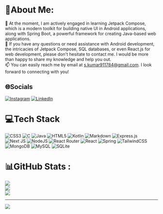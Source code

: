 # 💫About Me:  
🌱 At the moment, I am actively engaged in learning Jetpack Compose, which is a modern toolkit for building native UI in Android applications, along with Spring Boot, a powerful framework for creating Java-based web applications.  
💬 If you have any questions or need assistance with Android development, the intricacies of Jetpack Compose, SQL databases, or even React.js for web development, please don't hesitate to contact me. I would be more than happy to share my knowledge and help you out.  
📫 You can easily reach me by email at s.kumar911784@gmail.com. I look forward to connecting with you!

## 🌐Socials
[![Instagram](https://img.shields.io/badge/Instagram-%23E4405F.svg?logo=Instagram&logoColor=white)](https://instagram.com/g_sachin91) [![LinkedIn](https://img.shields.io/badge/LinkedIn-%230077B5.svg?logo=linkedin&logoColor=white)](https://linkedin.com/in/sachink91) 

# 💻Tech Stack
![CSS3](https://img.shields.io/badge/css3-%231572B6.svg?style=for-the-badge&logo=css3&logoColor=white) ![C](https://img.shields.io/badge/c-%2300599C.svg?style=for-the-badge&logo=c&logoColor=white) ![Java](https://img.shields.io/badge/java-%23ED8B00.svg?style=for-the-badge&logo=java&logoColor=white) ![HTML5](https://img.shields.io/badge/html5-%23E34F26.svg?style=for-the-badge&logo=html5&logoColor=white) ![Kotlin](https://img.shields.io/badge/kotlin-%230095D5.svg?style=for-the-badge&logo=kotlin&logoColor=white) ![Markdown](https://img.shields.io/badge/markdown-%23000000.svg?style=for-the-badge&logo=markdown&logoColor=white) ![Express.js](https://img.shields.io/badge/express.js-%23404d59.svg?style=for-the-badge&logo=express&logoColor=%2361DAFB) ![Next JS](https://img.shields.io/badge/Next-black?style=for-the-badge&logo=next.js&logoColor=white) ![NodeJS](https://img.shields.io/badge/node.js-6DA55F?style=for-the-badge&logo=node.js&logoColor=white) ![React Router](https://img.shields.io/badge/React_Router-CA4245?style=for-the-badge&logo=react-router&logoColor=white) ![React](https://img.shields.io/badge/react-%2320232a.svg?style=for-the-badge&logo=react&logoColor=%2361DAFB) ![Spring](https://img.shields.io/badge/spring-%236DB33F.svg?style=for-the-badge&logo=spring&logoColor=white) ![TailwindCSS](https://img.shields.io/badge/tailwindcss-%2338B2AC.svg?style=for-the-badge&logo=tailwind-css&logoColor=white) ![MongoDB](https://img.shields.io/badge/MongoDB-%234ea94b.svg?style=for-the-badge&logo=mongodb&logoColor=white) ![MySQL](https://img.shields.io/badge/mysql-%2300f.svg?style=for-the-badge&logo=mysql&logoColor=white) ![SQLite](https://img.shields.io/badge/sqlite-%2307405e.svg?style=for-the-badge&logo=sqlite&logoColor=white)
# 📊GitHub Stats :
![](https://github-readme-stats.vercel.app/api?username=sk2105&theme=radical&hide_border=false&include_all_commits=false&count_private=false)<br/>
![](https://github-readme-streak-stats.herokuapp.com/?user=sk2105&theme=radical&hide_border=false)<br/>
![](https://github-readme-stats.vercel.app/api/top-langs/?username=sk2105&theme=radical&hide_border=false&include_all_commits=false&count_private=false&layout=compact)

---
[![](https://visitcount.itsvg.in/api?id=sk2105&icon=7&color=11)](https://visitcount.itsvg.in)
